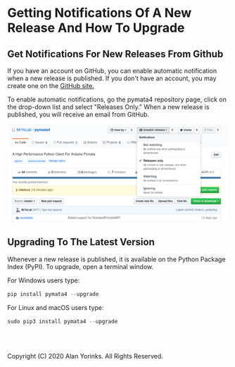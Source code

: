 # Getting Notifications Of A New Release And How To Upgrade

## Get Notifications For New Releases From Github

If you have an account on GitHub, you can enable automatic notification when a new release is published.
If you don't have an account, you may create one on the [GitHub site.](https://github.com/)

To enable automatic notifications, go the pymata4 repository page, click on the drop-down list and select
"Releases Only." When a new release is published, you will receive an email from GitHub.
<br>

<img src="../images/notifications.png">

## Upgrading To The Latest Version

Whenever a new release is published, it is available on the Python Package Index (PyPI).
To upgrade, open a terminal window. 

For Windows users type:

```python
pip install pymata4 --upgrade
```

For Linux and macOS users type:
```python
sudo pip3 install pymata4 --upgrade
```


<br>
<br>

Copyright (C) 2020 Alan Yorinks. All Rights Reserved.
